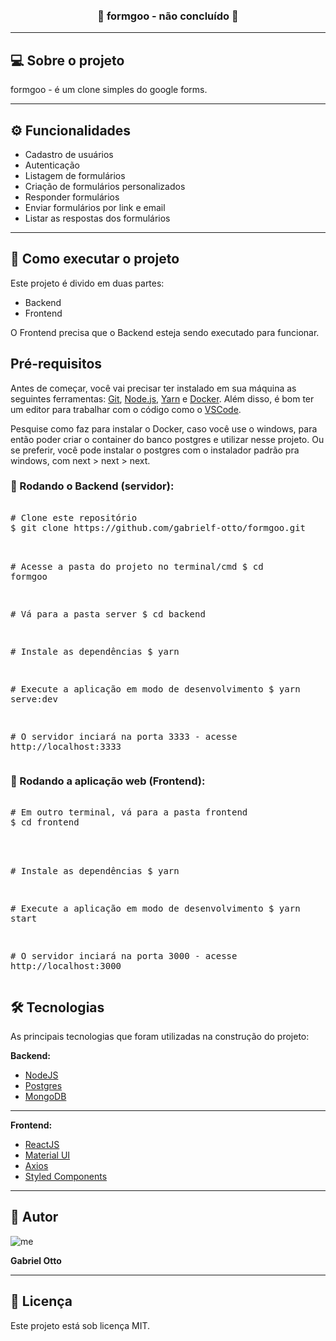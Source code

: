<p align="center">
   <img src="" />
</p>

<p align="center">
   <a href="" target="_blank"><img src="https://img.shields.io/badge/made%20by-gabrielf.otto-red" alt=""></a>
   <a href="" target="_blank"><img src="https://img.shields.io/badge/license-MIT-green" alt=""></a>
</p>

<h3 align="center">🚧 formgoo - não concluído 🚧</h3>
<hr />

<h2>💻 Sobre o projeto</h2>
<p>formgoo - é um clone simples do google forms.</p>
<hr />

<h2>⚙️ Funcionalidades</h2>
<ul>
   <li>Cadastro de usuários</li>
   <li>Autenticação</li>
   <li>Listagem de formulários</li>
   <li>Criação de formulários personalizados</li>
   <li>Responder formulários</li>
   <li>Enviar formulários por link e email</li>
   <li>Listar as respostas dos formulários</li>
</ul>
<hr />

<h2>🚀 Como executar o projeto</h2>
<p>Este projeto é divido em duas partes:</p>
<ul>
   <li>Backend</li>
   <li>Frontend</li>
</ul>
<p>O Frontend precisa que o Backend esteja sendo executado para funcionar.</p>

<h2>Pré-requisitos</h2>
<p>Antes de começar, você vai precisar ter instalado em sua máquina as seguintes ferramentas: <a href="https://git-scm.com/downloads">Git</a>, <a href="https://nodejs.org/pt-br/download/">Node.js</a>, <a href="https://classic.yarnpkg.com/en/docs/install#windows-stable">Yarn</a> e <a href="https://www.docker.com/" target="_blank">Docker</a>. Além disso, é bom ter um editor para trabalhar com o código como o <a href="https://code.visualstudio.com/download">VSCode</a>.</p>

<p>Pesquise como faz para instalar o Docker, caso você use o windows, para então poder criar o container do banco postgres e utilizar nesse projeto. Ou se preferir, você pode instalar o postgres com o instalador padrão pra windows, com next > next > next.</p>

<h3>🎲 Rodando o Backend (servidor):</h3>
<div>
   <pre>   
<span>#</span> Clone este repositório
$ git clone https://github.com/gabrielf-otto/formgoo.git<br>
      
   <span>#</span> Acesse a pasta do projeto no terminal/cmd
   $ cd formgoo<br>
      
   <span>#</span> Vá para a pasta server
   $ cd backend<br>
      
   <span>#</span> Instale as dependências
   $ yarn<br>
      
   <span>#</span> Execute a aplicação em modo de desenvolvimento
   $ yarn serve:dev<br>
      
   <span>#</span> O servidor inciará na porta 3333 - acesse http://localhost:3333
   </pre>
</div>

<h3>🧭 Rodando a aplicação web (Frontend):</h3>
<div>
   <pre>     
<span>#</span> Em outro terminal, vá para a pasta frontend
$ cd frontend<br><br>
      
   <span>#</span> Instale as dependências
   $ yarn<br>
      
   <span>#</span> Execute a aplicação em modo de desenvolvimento
   $ yarn start<br>
      
   <span>#</span> O servidor inciará na porta 3000 - acesse http://localhost:3000
   </pre>
</div>

<h2>🛠 Tecnologias</h2>
<p>As principais tecnologias que foram utilizadas na construção do projeto:</p>
<p><b>Backend:</b></p>
<ul>
   <li><a href="https://nodejs.org/en/" target="_blank">NodeJS</a></li>
   <li><a href="https://www.postgresql.org/" target="_blank">Postgres</a></li>
   <li><a href="https://www.mongodb.com/" target="_blank">MongoDB</a></li>
</ul>
<hr />

<p><b>Frontend:</b></p>
<ul>
   <li><a href="https://pt-br.reactjs.org/" target="_blank">ReactJS</a></li>
   <li><a href="https://material-ui.com/" target="_blank">Material UI</a></li>
   <li><a href="https://github.com/axios/axios" target="_blank">Axios</a></li>
   <li><a href="https://styled-components.com/" target="_blank">Styled Components</a></li>
</ul>
<hr />


<h2>🦸 Autor</h2>
<img src="https://avatars.githubusercontent.com/u/68665746?s=96&v=4" alt="me">
<p><b>Gabriel Otto</b></p>
<hr />


<h2>📝 Licença</h2>
<p>Este projeto está sob licença MIT.</p>
